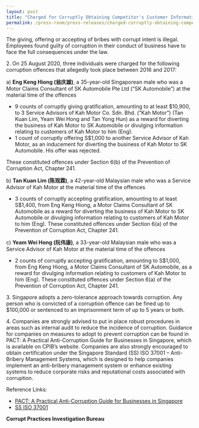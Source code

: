 ```yaml
---
layout: post
title: "Charged for Corruptly Obtaining Competitor's Customer Information and Business"
permalink: /press-room/press-releases/charged-corruptly-obtaining-competitor’s-customer-information-and-business/
---
```


The giving, offering or accepting of bribes with corrupt intent is illegal. Employees found guilty of corruption in their conduct of business have to face the full consequences under the law.

2\. On 25 August 2020, three individuals were charged for the following corruption offences that allegedly took place between 2016 and 2017:

a) **Eng Keng Hiong (翁庆雄)**, a 35-year-old Singaporean male who was a Motor Claims Consultant of SK Automobile Pte Ltd (“SK Automobile”) at the material time of the offences

- 9 counts of corruptly giving gratification, amounting to at least $10,900, to 3 Service Advisors of Kah Motor Co. Sdn. Bhd. (“Kah Motor”) (Tan Kuan Lim, Yeam Wei Hong and Tan Yong Hun) as a reward for diverting the business of Kah Motor to SK Automobile or divulging information relating to customers of Kah Motor to him (Eng).
- 1 count of corruptly offering S$1,000 to another Service Advisor of Kah Motor, as an inducement for diverting the business of Kah Motor to SK Automobile. His offer was rejected.

These constituted offences under Section 6(b) of the Prevention of Corruption Act, Chapter 241.

b) **Tan Kuan Lim (陈观霖)**, a 42-year-old Malaysian male who was a Service Advisor of Kah Motor at the material time of the offences

- 3 counts of corruptly accepting gratification, amounting to at least S$1,400, from Eng Keng Hiong, a Motor Claims Consultant of SK Automobile as a reward for diverting the business of Kah Motor to SK Automobile or divulging information relating to customers of Kah Motor to him (Eng). These constituted offences under Section 6(a) of the Prevention of Corruption Act, Chapter 241.

c) **Yeam Wei Hong (阮伟康)**, a 33-year-old Malaysian male who was a Service Advisor of Kah Motor at the material time of the offences

- 2 counts of corruptly accepting gratification, amounting to S$1,000, from Eng Keng Hiong, a Motor Claims Consultant of SK Automobile, as a reward for divulging information relating to customers of Kah Motor to him (Eng). These constituted offences under Section 6(a) of the Prevention of Corruption Act, Chapter 241.

3\. Singapore adopts a zero-tolerance approach towards corruption. Any person who is convicted of a corruption offence can be fined up to $100,000 or sentenced to an imprisonment term of up to 5 years or both.

4\. Companies are strongly advised to put in place robust procedures in areas such as internal audit to reduce the incidence of corruption. Guidance for companies on measures to adopt to prevent corruption can be found in PACT: A Practical Anti-Corruption Guide for Businesses in Singapore, which is available on CPIB’s website. Companies are also strongly encouraged to obtain certification under the Singapore Standard (SS) ISO 37001 – Anti-Bribery Management Systems, which is designed to help companies implement an anti-bribery management system or enhance existing systems to reduce corporate risks and reputational costs associated with corruption.

Reference Links:

- [PACT: A Practical Anti-Corruption Guide for Businesses in Singapore](/research-room/publications/anti-corruption-guide-for-businesses/)<br>
- [SS ISO 37001](/research-room/publications/ss-iso-37001/)

**Corrupt Practices Investigation Bureau**
